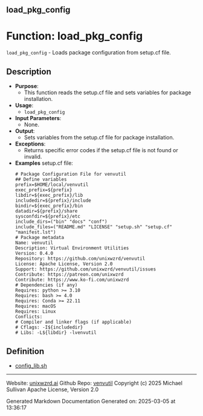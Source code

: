 ## load_pkg_config
# Function: load_pkg_config
`load_pkg_config` - Loads package configuration from setup.cf file.
## Description
- **Purpose**:
  - This function reads the setup.cf file and sets variables for package installation.
- **Usage**:
  - `load_pkg_config`
- **Input Parameters**:
  - None.
- **Output**:
  - Sets variables from the setup.cf file for package installation.
- **Exceptions**:
  - Returns specific error codes if the setup.cf file is not found or invalid.
- **Examples** setup.cf file:
    ```  
    # Package Configuration File for venvutil
    ## Define variables
    prefix=$HOME/local/venvutil
    exec_prefix=${prefix}
    libdir=${exec_prefix}/lib
    includedir=${prefix}/include
    bindir=${exec_prefix}/bin
    datadir=${prefix}/share
    sysconfdir=${prefix}/etc
    include_dirs=("bin" "docs" "conf")
    include_files=("README.md" "LICENSE" "setup.sh" "setup.cf" "manifest.lst")
    # Package metadata
    Name: venvutil
    Description: Virtual Environment Utilities
    Version: 0.4.0
    Repository: https://github.com/unixwzrd/venvutil
    License: Apache License, Version 2.0
    Support: https://github.com/unixwzrd/venvutil/issues
    Contribute: https://patreon.com/unixwzrd
    Contribute: https://www.ko-fi.com/unixwzrd
    # Dependencies (if any)
    Requires: python >= 3.10
    Requires: bash >= 4.0
    Requires: Conda >= 22.11
    Requires: macOS
    Requires: Linux
    Conflicts:
    # Compiler and linker flags (if applicable)
    # Cflags: -I${includedir}
    # Libs: -L${libdir} -lvenvutil
    ```

## Definition 

* [config_lib.sh](../config_lib_sh.md)
---

Website: [unixwzrd.ai](https://unixwzrd.ai)
Github Repo: [venvutil](https://github.com/unixwzrd/venvutil)
Copyright (c) 2025 Michael Sullivan
Apache License, Version 2.0

Generated Markdown Documentation
Generated on: 2025-03-05 at 13:36:17
